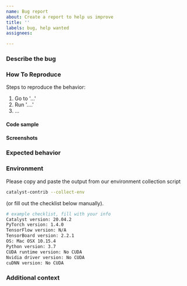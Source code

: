 ```yaml
---
name: Bug report
about: Create a report to help us improve
title: ''
labels: bug, help wanted
assignees:

---
```


### Describe the bug
<!-- A clear and concise description of what the bug is. -->

### How To Reproduce
Steps to reproduce the behavior:
1. Go to '...'
1. Run '....'
3. ...

<!-- If you have a code sample, error messages, stack traces, please provide it here as well --> 

#### Code sample
<!-- Ideally attach a minimal code sample to reproduce the decried issue. 
Minimal means having the shortest code but still preserving the bug. -->

#### Screenshots
<!-- If applicable, add screenshots to help explain your problem.  -->

### Expected behavior
<!-- A clear and concise description of what you expected to happen. -->

### Environment
Please copy and paste the output from our environment collection script
```bash
catalyst-contrib --collect-env
```
(or fill out the checklist below manually).

```bash
# example checklist, fill with your info
Catalyst version: 20.04.2
PyTorch version: 1.4.0
TensorFlow version: N/A
TensorBoard version: 2.2.1
OS: Mac OSX 10.15.4
Python version: 3.7
CUDA runtime version: No CUDA
Nvidia driver version: No CUDA
cuDNN version: No CUDA
```

### Additional context
<!-- Add any other context about the problem here. -->

